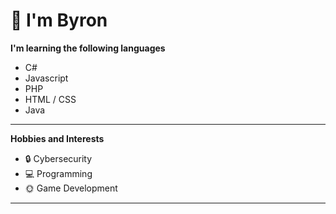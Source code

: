 # 👋 I'm Byron

**I'm learning the following languages**
- C#
- Javascript
- PHP
- HTML / CSS
- Java
  
***

**Hobbies and Interests**
- 🔒 Cybersecurity
- 💻 Programming
- 🌞 Game Development


***
<!--
### Milestones and Achievements
- 🏫 Took AP Computer Science in 2022-2023.
- 🏢 Contributed to a few Microsoft repositories.
- 🏗 Ran my own business from 2021 - 2023.
***
-->

<!--
- 🔭 I’m currently working on ...
- 🌱 I’m currently learning ...
- 👯 I’m looking to collaborate on ...
- 🤔 I’m looking for help with ...
- 💬 Ask me about ...
- 📫 How to reach me: ...
- 😄 Pronouns: ...
- ⚡ Fun fact: ...
-->
